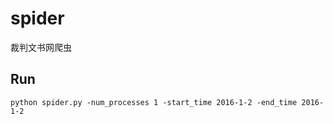 # spider
裁判文书网爬虫
## Run
```Shell
python spider.py -num_processes 1 -start_time 2016-1-2 -end_time 2016-1-2
```
